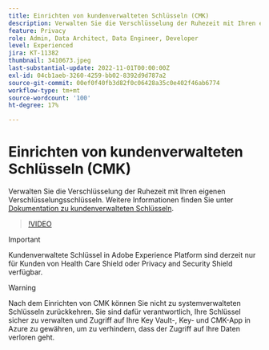 ```yaml
---
title: Einrichten von kundenverwalteten Schlüsseln (CMK)
description: Verwalten Sie die Verschlüsselung der Ruhezeit mit Ihren eigenen Verschlüsselungsschlüsseln.
feature: Privacy
role: Admin, Data Architect, Data Engineer, Developer
level: Experienced
jira: KT-11382
thumbnail: 3410673.jpeg
last-substantial-update: 2022-11-01T00:00:00Z
exl-id: 04cb1aeb-3260-4259-bb02-8392d9d787a2
source-git-commit: 00ef0f40fb3d82f0c06428a35c0e402f46ab6774
workflow-type: tm+mt
source-wordcount: '100'
ht-degree: 17%

---
```


# Einrichten von kundenverwalteten Schlüsseln (CMK)

Verwalten Sie die Verschlüsselung der Ruhezeit mit Ihren eigenen Verschlüsselungsschlüsseln. Weitere Informationen finden Sie unter [Dokumentation zu kundenverwalteten Schlüsseln](https://experienceleague.adobe.com/docs/experience-platform/landing/governance-privacy-security/customer-managed-keys.html?lang=de).

>[!VIDEO](https://video.tv.adobe.com/v/3410673/?learn=on)

>[!IMPORTANT]
>
> Kundenverwaltete Schlüssel in Adobe Experience Platform sind derzeit nur für Kunden von Health Care Shield oder Privacy and Security Shield verfügbar.

>[!WARNING]
>
>Nach dem Einrichten von CMK können Sie nicht zu systemverwalteten Schlüsseln zurückkehren. Sie sind dafür verantwortlich, Ihre Schlüssel sicher zu verwalten und Zugriff auf Ihre Key Vault-, Key- und CMK-App in Azure zu gewähren, um zu verhindern, dass der Zugriff auf Ihre Daten verloren geht.
